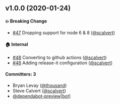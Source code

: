## v1.0.0 (2020-01-24)

#### :boom: Breaking Change
* [#47](https://github.com/scalvert/ember-date-service/pull/47) Dropping support for node 6 & 8 ([@scalvert](https://github.com/scalvert))

#### :house: Internal
* [#48](https://github.com/scalvert/ember-date-service/pull/48) Converting to github actions ([@scalvert](https://github.com/scalvert))
* [#46](https://github.com/scalvert/ember-date-service/pull/46) Adding release-it configuration ([@scalvert](https://github.com/scalvert))

#### Committers: 3
- Bryan Levay ([@thousand](https://github.com/thousand))
- Steve Calvert ([@scalvert](https://github.com/scalvert))
- [@dependabot-preview[bot]](https://github.com/apps/dependabot-preview)

